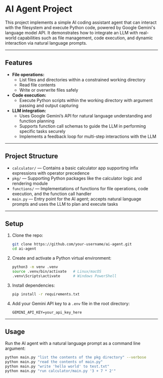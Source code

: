 # AI Agent Project

This project implements a simple AI coding assistant agent that can interact with the filesystem and execute Python code, powered by Google Gemini's language model API. It demonstrates how to integrate an LLM with real-world capabilities such as file management, code execution, and dynamic interaction via natural language prompts.

---

## Features

- **File operations:**  
  - List files and directories within a constrained working directory  
  - Read file contents  
  - Write or overwrite files safely  
- **Code execution:**  
  - Execute Python scripts within the working directory with argument passing and output capturing  
- **LLM integration:**  
  - Uses Google Gemini’s API for natural language understanding and function planning  
  - Supports function call schemas to guide the LLM in performing specific tasks securely  
  - Implements a feedback loop for multi-step interactions with the LLM  

---

## Project Structure

- `calculator/` — Contains a basic calculator app supporting infix expressions with operator precedence  
- `pkg/` — Supporting Python packages like the calculator logic and rendering module  
- `functions/` — Implementations of functions for file operations, code execution, and the function call handler  
- `main.py` — Entry point for the AI agent; accepts natural language prompts and uses the LLM to plan and execute tasks  

---

## Setup

1. Clone the repo:

    ```bash
    git clone https://github.com/your-username/ai-agent.git
    cd ai-agent
    ```

2. Create and activate a Python virtual environment:

    ```bash
    python3 -m venv .venv
    source .venv/bin/activate   # Linux/macOS
    .venv\Scripts\activate      # Windows PowerShell
    ```

3. Install dependencies:

    ```bash
    pip install -r requirements.txt
    ```

4. Add your Gemini API key to a `.env` file in the root directory:

    ```env
    GEMINI_API_KEY=your_api_key_here
    ```

---

## Usage

Run the AI agent with a natural language prompt as a command line argument:

```bash
python main.py "list the contents of the pkg directory" --verbose
python main.py "read the contents of main.py"
python main.py "write 'hello world' to test.txt"
python main.py "run calculator/main.py '3 + 7 * 2'"
